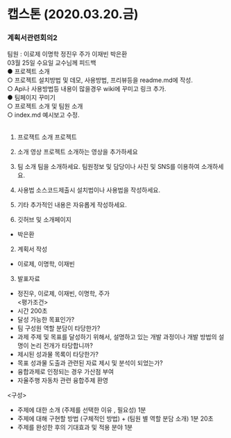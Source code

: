 # 캡스톤 (2020.03.20.금)
### 계획서관련회의2
팀원 : 이로제 이명학 정진우 주가 이재빈 박은환<br>
03월 25일 수요일 교수님께 피드백<br>
●	프로젝트 소개<br>
○	프로젝트 설치방법 및 데모, 사용방법, 프리뷰등을 readme.md에 작성.<br>
○	Api나 사용방법등 내용이 많을경우 wiki에 꾸미고 링크 추가.<br>
●	팀페이지 꾸미기<br>
○	프로젝트 소개 및 팀원 소개<br>
○	index.md 예시보고 수정.<br><br>
1. 프로잭트 소개
프로젝트
2. 소개 영상
프로젝트 소개하는 영상을 추가하세요
3. 팀 소개
팀을 소개하세요.
팀원정보 및 담당이나 사진 및 SNS를 이용하여 소개하세요.
4. 사용법
소스코드제출시 설치법이나 사용법을 작성하세요.
5. 기타
추가적인 내용은 자유롭게 작성하세요.

1. 깃허브 및 소개페이지
- 박은환<br>

2. 계획서 작성<br>
- 이로제, 이명학, 이재빈<br>

3. 발표자료<br>
- 정진우, 이로제, 이재빈, 이명학, 주가<br>
<평가조건><br>
- 시간 200초
- 달성 가능한 목표인가?
- 팀 구성원 역할 분담이 타당한가?
- 과제 주제 및 목표를 달성하기 위해서, 설명하고 있는 개발 과정이나 개발 방법의 설명이 논리 전개가 타당합니까?
- 제시된 성과물 목록이 타당한가?
- 목표 성과물 도출과 관련된 자료 제시 및 분석이 되었는가?
- 융합과제로 인정되는 경우 가산점 부여
- 자율주행 자동차 관련 융합주제 환영

<구성>
- 주제에 대한 소개 (주제를 선택한 이유 , 필요성) 1분
- 주제에 대해 구현할 방법 (구체적인 방법) + (팀원 별 역할 분담 소개) 1분 20초
- 주제를 완성한 후의 기대효과 및 적용 분야 1분
